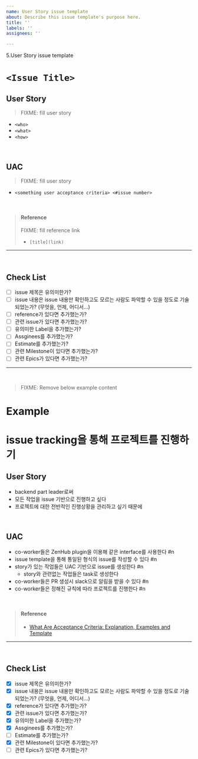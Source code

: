 ```yaml
---
name: User Story issue template
about: Describe this issue template's purpose here.
title: ''
labels: ''
assignees: ''

---
```


5.User Story issue template
# `<Issue Title>`

## User Story
> FIXME: fill user story
* `<who>`
* `<what>`
* `<how>`

<br>

## UAC
> FIXME: fill user story
* `<something user acceptance criteria> <#issue number>`

<br>

> #### Reference
> FIXME: fill reference link
> * `[title](link)`

---

<br>

## Check List
- [ ] issue 제목은 유의미한가?
- [ ] issue 내용은 issue 내용만 확인하고도 모르는 사람도 파악할 수 있을 정도로 기술되었는가? (무엇을, 언제, 어디서...)
- [ ] reference가 있다면 추가했는가?
- [ ] 관련 issue가 있다면 추가했는가?
- [ ] 유의미한 Label을 추가했는가?
- [ ] Assginees를 추가했는가?
- [ ] Estimate를 추가했는가?
- [ ] 관련 Milestone이 있다면 추가했는가?
- [ ] 관련 Epics가 있다면 추가했는가?

---

<br>

> FIXME: Remove below example content
# Example

# issue tracking을 통해 프로젝트를 진행하기

## User Story
* backend part leader로써
* 모든 작업을 issue 기반으로 진행하고 싶다
* 프로젝트에 대한 전반적인 진행상황을 관리하고 싶기 때문에

<br>

## UAC
* co-worker들은 ZenHub plugin을 이용해 같은 interface를 사용한다 #n
* issue template을 통해 통일된 형식의 issue를 작성할 수 있다 #n
* story가 있는 작업들은 UAC 기반으로 issue를 생성한다 #n
   * story와 관련없는 작업들은 task로 생성한다
* co-worker들은 PR 생성시 slack으로 알림을 받을 수 있다 #n
* co-worker들은 정해진 규칙에 따라 프로젝트를 진행한다 #n

<br>

> #### Reference
> * [What Are Acceptance Criteria: Explanation, Examples and Template](https://existek.com/blog/what-are-acceptance-criteria/)

---

<br>

## Check List
- [x] issue 제목은 유의미한가?
- [x] issue 내용은 issue 내용만 확인하고도 모르는 사람도 파악할 수 있을 정도로 기술되었는가? (무엇을, 언제, 어디서...)
- [x] reference가 있다면 추가했는가?
- [x] 관련 issue가 있다면 추가했는가?
- [x] 유의미한 Label을 추가했는가?
- [x] Assginees를 추가했는가?
- [ ] Estimate를 추가했는가?
- [x] 관련 Milestone이 있다면 추가했는가?
- [ ] 관련 Epics가 있다면 추가했는가?
